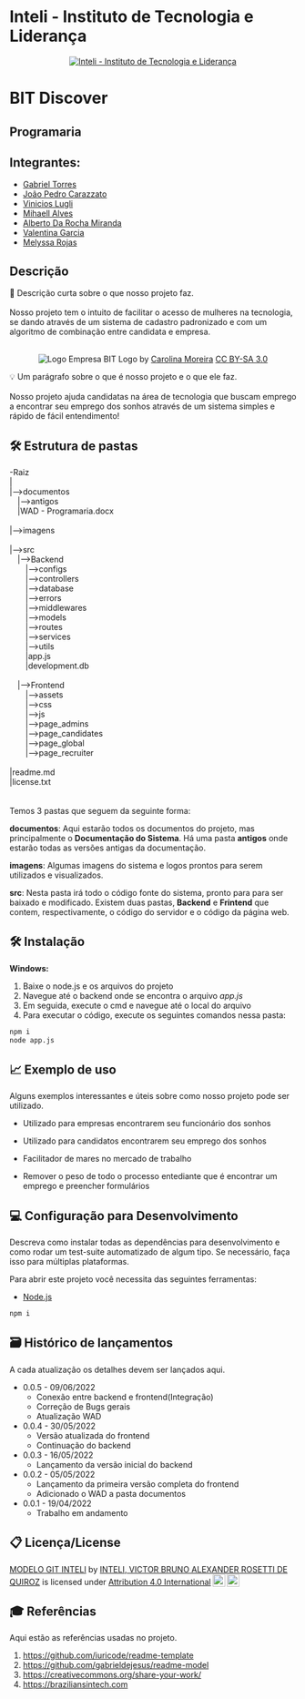 # Inteli - Instituto de Tecnologia e Liderança 

<p align="center">
<a href= "https://www.inteli.edu.br/"><img src="https://www.inteli.edu.br/wp-content/uploads/2021/08/20172028/marca_1-2.png" alt="Inteli - Instituto de Tecnologia e Liderança" border="0"></a>
</p>

# BIT Discover

## Programaria

## Integrantes: 
* <a href="https://www.linkedin.com/in/gabrielriostorres/">Gabriel Torres</a>
* <a href="https://www.linkedin.com/in/jo%C3%A3o-pedro-gon%C3%A7alves-carazzato-147120231/">João Pedro Carazzato</a>
* <a href="https://www.linkedin.com/in/vinicioslugli/">Vinicios Lugli</a>
* <a href="https://www.linkedin.com/in/mihaellalves/">Mihaell Alves</a>
* <a href="https://www.linkedin.com/in/alberto-da-rocha-miranda-angrysine/">Alberto Da Rocha Miranda</a>
* <a href="https://www.linkedin.com/in/valentina-garcia-a015981b8/">Valentina Garcia</a>
* <a href="https://www.linkedin.com/in/melyssa-rojas-221610204/">Melyssa Rojas</a>

## Descrição

📜 Descrição curta sobre o que nosso projeto faz.
<br><br>
Nosso projeto tem o intuito de facilitar o acesso de mulheres na tecnologia, se dando através de um sistema de cadastro padronizado e com um algoritmo de combinação entre candidata e empresa.
<br><br>
<p align="center">
<img src="https://mir-s3-cdn-cf.behance.net/project_modules/2800_opt_1/90ea7097626237.5ec97f8ee0faa.png" alt="Logo Empresa BIT" border="0">
  Logo by <a href="https://www.linkedin.com/in/carolmo/">Carolina Moreira</a> <a rel="license" href="https://creativecommons.org/licenses/by-sa/3.0/">CC BY-SA 3.0</a>
</p>


💡 Um parágrafo sobre o que é nosso projeto e o que ele faz.
<br><br>
Nosso projeto ajuda candidatas na área de tecnologia que buscam emprego a encontrar seu emprego dos sonhos através de um sistema simples e rápido de fácil entendimento!

## 🛠 Estrutura de pastas

-Raiz<br>
|<br>
|-->documentos<br>
  &emsp;|-->antigos<br>
  &emsp;|WAD - Programaria.docx<br>
<br>
|-->imagens<br>
<br>
|-->src<br>
  &emsp;|-->Backend<br>
  &emsp;&emsp;|-->configs<br>
  &emsp;&emsp;|-->controllers<br>
  &emsp;&emsp;|-->database<br>
  &emsp;&emsp;|-->errors<br>
  &emsp;&emsp;|-->middlewares<br>
  &emsp;&emsp;|-->models<br>
  &emsp;&emsp;|-->routes<br>
  &emsp;&emsp;|-->services<br>
  &emsp;&emsp;|-->utils<br>
  &emsp;&emsp;|app.js<br>
  &emsp;&emsp;|development.db<br>
  <br>
  &emsp;|-->Frontend<br>
  &emsp;&emsp;|-->assets<br>
  &emsp;&emsp;|-->css<br>
  &emsp;&emsp;|-->js<br>
  &emsp;&emsp;|-->page_admins<br>
  &emsp;&emsp;|-->page_candidates<br>
  &emsp;&emsp;|-->page_global<br>
  &emsp;&emsp;|-->page_recruiter<br>
  <br>
|readme.md<br>
|license.txt<br>
<br>
<br>
Temos 3 pastas que seguem da seguinte forma:

<b>documentos</b>: Aqui estarão todos os documentos do projeto, mas principalmente o <b>Documentação do Sistema</b>. Há uma pasta <b>antigos</b> onde estarão todas as versões antigas da documentação.

<b>imagens</b>: Algumas imagens do sistema e logos prontos para serem utilizados e visualizados.

<b>src</b>: Nesta pasta irá todo o código fonte do sistema, pronto para para ser baixado e modificado. Existem duas pastas, <b>Backend</b> e <b>Frintend</b> que contem, respectivamente, o código do servidor e o código da página web.

## 🛠 Instalação
<b>Windows:</b>

1. Baixe o node.js e os arquivos do projeto
2. Navegue até o backend onde se encontra o arquivo *app.js*
3. Em seguida, execute o cmd e navegue até o local do arquivo
4. Para executar o código, execute os seguintes comandos nessa pasta:
```sh
npm i
node app.js
```

## 📈 Exemplo de uso
Alguns exemplos interessantes e úteis sobre como nosso projeto pode ser utilizado.

* Utilizado para empresas encontrarem seu funcionário dos sonhos

* Utilizado para candidatos encontrarem seu emprego dos sonhos

* Facilitador de mares no mercado de trabalho

* Remover o peso de todo o processo entediante que é encontrar um emprego e preencher formulários

## 💻 Configuração para Desenvolvimento

Descreva como instalar todas as dependências para desenvolvimento e como rodar um test-suite automatizado de algum tipo. Se necessário, faça isso para múltiplas plataformas.

Para abrir este projeto você necessita das seguintes ferramentas:

- <a href="https://nodejs.org/en/">Node.js</a>

```sh
npm i
```

## 🗃 Histórico de lançamentos

A cada atualização os detalhes devem ser lançados aqui.

* 0.0.5 - 09/06/2022
    * Conexão entre backend e frontend(Integração)
    * Correção de Bugs gerais
    * Atualização WAD
* 0.0.4 - 30/05/2022
    * Versão atualizada do frontend
    * Continuação do backend
* 0.0.3 - 16/05/2022
    * Lançamento da versão inicial do backend
* 0.0.2 - 05/05/2022
    * Lançamento da primeira versão completa do frontend
    * Adicionado o WAD a pasta documentos
* 0.0.1 - 19/04/2022
    * Trabalho em andamento

## 📋 Licença/License

<p xmlns:cc="http://creativecommons.org/ns#" xmlns:dct="http://purl.org/dc/terms/"><a property="dct:title" rel="cc:attributionURL" href="https://github.com/Spidus/Teste_Final_1">MODELO GIT INTELI</a> by <a rel="cc:attributionURL dct:creator" property="cc:attributionName" href="https://www.yggbrasil.com.br/vr">INTELI, VICTOR BRUNO ALEXANDER ROSETTI DE QUIROZ</a> is licensed under <a href="http://creativecommons.org/licenses/by/4.0/?ref=chooser-v1" target="_blank" rel="license noopener noreferrer" style="display:inline-block;">Attribution 4.0 International<img style="height:22px!important;margin-left:3px;vertical-align:text-bottom;" src="https://mirrors.creativecommons.org/presskit/icons/cc.svg?ref=chooser-v1"><img style="height:22px!important;margin-left:3px;vertical-align:text-bottom;" src="https://mirrors.creativecommons.org/presskit/icons/by.svg?ref=chooser-v1"></a></p>

## 🎓 Referências

Aqui estão as referências usadas no projeto.

1. <https://github.com/iuricode/readme-template>
2. <https://github.com/gabrieldejesus/readme-model>
3. <https://creativecommons.org/share-your-work/>
4. <https://braziliansintech.com>
